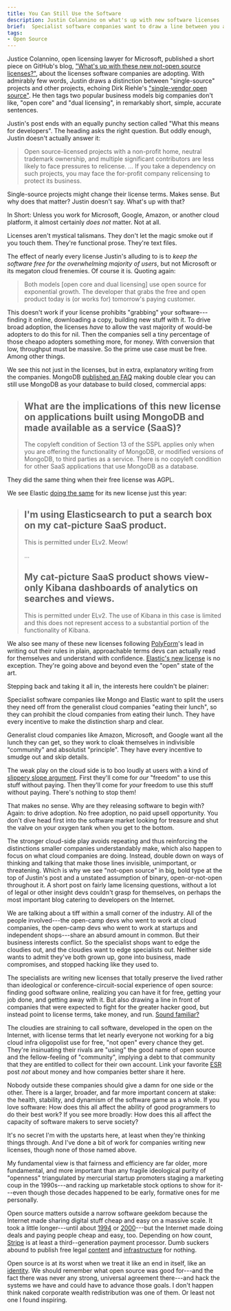```yaml
---
title: You Can Still Use the Software
description: Justin Colannino on what's up with new software licenses
brief:  Specialist software companies want to draw a line between you and cloud companies.  Microsoft wants to smudge it out.  What do you want?
tags:
- Open Source
---
```


Justice Colannino, open licensing lawyer for Microsoft, published a short piece on GitHub's blog, ["What's up with these new not-open source licenses?"](https://github.blog/2021-03-18-whats-up-with-these-new-not-open-source-licenses/), about the licenses software companies are adopting.  With admirably few words, Justin draws a distinction between "single-source" projects and other projects, echoing Dirk Riehle's ["single-vendor open source"](https://dirkriehle.com/2020/04/13/single-vendor-open-source-firms-dirk-riehle-ieee-computer-column/).  He then tags two popular business models big companies don't like, "open core" and "dual licensing", in remarkably short, simple, accurate sentences.

Justin's post ends with an equally punchy section called "What this means for developers".  The heading asks the right question.  But oddly enough, Justin doesn't actually answer it:

> Open source-licensed projects with a non-profit home, neutral trademark ownership, and multiple significant contributors are less likely to face pressures to relicense. ...  If you take a dependency on such projects, you may face the for-profit company relicensing to protect its business.

Single-source projects might change their license terms.  Makes sense.  But why does that matter?  Justin doesn't say.  What's up with that?

In Short: Unless you work for Microsoft, Google, Amazon, or another cloud platform, it almost certainly _does not_ matter.  Not at all.

Licenses aren't mystical talismans. They don't let the magic smoke out if you touch them.  They're functional prose.  They're text files.

The effect of nearly every license Justin's alluding to is to _keep the software free for the overwhelming majority of users_, but not Microsoft or its megaton cloud frenemies.  Of course it is.  Quoting again:

> Both models [open core and dual licensing] use open source for exponential growth.  The developer that grabs the free and open product today is (or works for) tomorrow's paying customer.

This doesn't work if your license prohibits "grabbing" your software---finding it online, downloading a copy, building new stuff with it.  To drive broad adoption, the licenses _have_ to allow the vast majority of would-be adopters to do this for nil.  Then the companies sell a tiny percentage of those cheapo adopters something more, for money.  With conversion that low, throughput must be massive.  So the prime use case must be free.  Among other things.

We see this not just in the licenses, but in extra, explanatory writing from the companies.  MongoDB [published an FAQ](https://www.mongodb.com/licensing/server-side-public-license/faq) making double clear you can still use MongoDB as your database to build closed, commercial apps:

> ## What are the implications of this new license on applications built using MongoDB and made available as a service (SaaS)?
>
> The copyleft condition of Section 13 of the SSPL applies only when you are offering the functionality of MongoDB, or modified versions of MongoDB, to third parties as a service.  There is no copyleft condition for other SaaS applications that use MongoDB as a database.

They did the same thing when their free license was AGPL.

We see Elastic [doing the same](https://www.elastic.co/licensing/elastic-license/faq) for its new license just this year:

> ## I'm using Elasticsearch to put a search box on my cat-picture SaaS product.
>
> This is permitted under ELv2. Meow!
>
> ...
>
> ## My cat-picture SaaS product shows view-only Kibana dashboards of analytics on searches and views.
>
> This is permitted under ELv2. The use of Kibana in this case is limited and this does not represent access to a substantial portion of the functionality of Kibana.

We also see many of these new licenses following [PolyForm](https://polyformproject.org/licenses)'s lead in writing out their rules in plain, approachable terms devs can actually read for themselves and understand with confidence.  [Elastic's new license](https://polyformproject.org/) is no exception.  They're going above and beyond even the "open" state of the art.

Stepping back and taking it all in, the interests here couldn't be plainer:

Specialist software companies like Mongo and Elastic want to split the users they need off from the generalist cloud companies "eating their lunch", so they can prohibit the cloud companies from eating their lunch.  They have every incentive to make the distinction sharp and clear.

Generalist cloud companies like Amazon, Microsoft, and Google want all the lunch they can get, so they work to cloak themselves in indivisible "community" and absolutist "principle".  They have every incentive to smudge out and skip details.

The weak play on the cloud side is to boo loudly at users with a kind of [slippery slope argument](https://en.wikipedia.org/wiki/Slippery_slope).  First they'll come for _our_ "freedom" to use this stuff without paying.  Then they'll come for _your_ freedom to use this stuff without paying.  There's nothing to stop them!

That makes no sense.  Why are they releasing software to begin with?  Again: to drive adoption.  No free adoption, no paid upsell opportunity.  You don't dive head first into the software market looking for treasure and shut the valve on your oxygen tank when you get to the bottom.

The stronger cloud-side play avoids repeating and thus reinforcing the distinctions smaller companies understandably make, which also happen to focus on what cloud companies are doing.  Instead, double down on ways of thinking and talking that make those lines invisible, unimportant, or threatening.  Which is why we see "not-open source" in big, bold type at the top of Justin's post and a unstated assumption of binary, open-or-not-open throughout it.  A short post on fairly lame licensing questions, without a lot of legal or other insight devs couldn't grasp for themselves, on perhaps the most important blog catering to developers on the Internet.

We are talking about a tiff within a small corner of the industry.  All of the people involved---the open-camp devs who went to work at cloud companies, the open-camp devs who went to work at startups and independent shops---share an absurd amount in common.  But their business interests conflict.  So the specialist shops want to edge the cloudies out, and the cloudies want to edge specialists out.  Neither side wants to admit they've both grown up, gone into business, made compromises, and stopped hacking like they used to.

The specialists are writing new licenses that totally preserve the lived rather than ideological or conference-circuit-social experience of open source: finding good software online, realizing you can have it for free, getting your job done, and getting away with it.  But also drawing a line in front of companies that were expected to fight for the greater hacker good, but instead point to license terms, take money, and run.  [Sound familiar?](https://www.linuxtoday.com/infrastructure/1999121000105NWLF)

The cloudies are straining to call software, developed in the open on the Internet, with license terms that let nearly everyone not working for a big cloud infra oligopolist use for free, "not open" every chance they get.  They're insinuating their rivals are "using" the good name of open source and the fellow-feeling of "community", implying a debt to that community that they are entitled to collect for their own account.  Link your favorite [ESR](https://en.wikipedia.org/wiki/ESR) post _not_ about money and how companies better share it here.

Nobody outside these companies should give a damn for one side or the other.  There is a larger, broader, and far more important concern at stake: the health, stability, and dynamism of the software game as a whole.  If you love software: How does this all affect the ability of good programmers to do their best work?  If you see more broadly: How does this all affect the capacity of software makers to serve society?

It's no secret I'm with the upstarts here, at least when they're thinking things through.  And I've done a bit of work for companies writing new licenses, though none of those named above.

My fundamental view is that fairness and efficiency are far older, more fundamental, and more important than any fragile ideological purity of "openness" triangulated by mercurial startup promoters staging a marketing coup in the 1990s---and racking up marketable stock options to show for it---even though those decades happened to be early, formative ones for me personally.

Open source matters outside a narrow software geekdom because the Internet made sharing digital stuff cheap and easy on a massive scale.  It took a little longer---until about [1994](https://en.wikipedia.org/wiki/Transport_Layer_Security) or [2000](https://en.wikipedia.org/wiki/PayPal#Early_history)---but the Internet made doing deals and paying people cheap and easy, too.  Depending on how count, [Stripe](https://stripe.com) is at least a third--generation payment processor.  Dumb suckers abound to publish free legal [content](https://projects.kemitchell.com) and [infrastructure](https://commonform.github.io) for nothing.

Open source is at its worst when we treat it like an end in itself, like an [identity](https://writing.kemitchell.com/2016/05/13/What-Open-Source-Means.html).  We should remember what open source was good for---and the fact there was never any strong, universal agreement there---and hack the systems we have and could have to advance those goals.  I don't happen think naked corporate wealth redistribution was one of them.  Or least not one I found inspiring.
